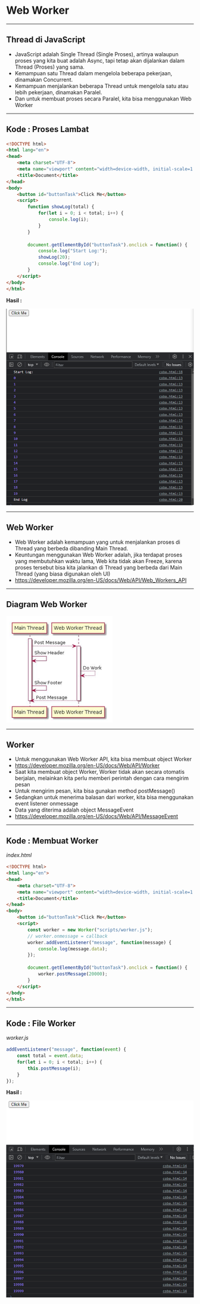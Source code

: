 # Web Worker

---

## Thread di JavaScript

- JavaScript adalah Single Thread (Single Proses), artinya walaupun proses yang kita buat adalah Async, tapi tetap akan dijalankan dalam Thread (Proses) yang sama.
- Kemampuan satu Thread dalam mengelola beberapa pekerjaan, dinamakan Concurrent.
- Kemampuan menjalankan beberapa Thread untuk mengelola satu atau lebih pekerjaan, dinamakan Paralel.
- Dan untuk membuat proses secara Paralel, kita bisa menggunakan Web Worker

---

## Kode : Proses Lambat

```html
<!DOCTYPE html>
<html lang="en">
<head>
    <meta charset="UTF-8">
    <meta name="viewport" content="width=device-width, initial-scale=1.0">
    <title>Document</title>
</head>
<body>
    <button id="buttonTask">Click Me</button>
    <script>
        function showLog(total) {
            for(let i = 0; i < total; i++) {
                console.log(i);
            }
        }

        document.getElementById("buttonTask").onclick = function() {
            console.log("Start Log:");
            showLog(20);
            console.log("End Log");
        }
    </script>
</body>
</html>
```

**Hasil :**

![1](../assets/img/16/1.PNG)

---

## Web Worker

- Web Worker adalah kemampuan yang untuk menjalankan proses di Thread yang berbeda dibanding Main Thread.
- Keuntungan menggunakan Web Worker adalah, jika terdapat proses yang membutuhkan waktu lama, Web kita tidak akan Freeze, karena proses tersebut bisa kita jalankan di Thread yang berbeda dari Main Thread (yang biasa digunakan oleh UI)
- https://developer.mozilla.org/en-US/docs/Web/API/Web_Workers_API

---

## Diagram Web Worker

![2](../assets/img/16/2.PNG)

---

## Worker

- Untuk menggunakan Web Worker API, kita bisa membuat object Worker
- https://developer.mozilla.org/en-US/docs/Web/API/Worker
- Saat kita membuat object Worker, Worker tidak akan secara otomatis berjalan, melainkan kita perlu memberi perintah dengan cara mengirim pesan
- Untuk mengirim pesan, kita bisa gunakan method postMessage()
- Sedangkan untuk menerima balasan dari worker, kita bisa menggunakan event listener onmessage
- Data yang diterima adalah object MessageEvent
- https://developer.mozilla.org/en-US/docs/Web/API/MessageEvent

---

## Kode : Membuat Worker

*index.html*

```html
<!DOCTYPE html>
<html lang="en">
<head>
    <meta charset="UTF-8">
    <meta name="viewport" content="width=device-width, initial-scale=1.0">
    <title>Document</title>
</head>
<body>
    <button id="buttonTask">Click Me</button>
    <script>
        const worker = new Worker("scripts/worker.js");
        // worker.onmessage = callback
        worker.addEventListener("message", function(message) {
            console.log(message.data);
        });

        document.getElementById("buttonTask").onclick = function() {
            worker.postMessage(20000);
        }
    </script>
</body>
</html>
```

---

## Kode : File Worker

*worker.js*

```js
addEventListener("message", function(event) {
    const total = event.data;
    for(let i = 0; i < total; i++) {
        this.postMessage(i);
    }
});
```

**Hasil :**

![3](../assets/img/16/3.PNG)

